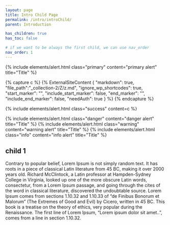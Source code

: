 ```yaml
---
layout: page
title: Intro Child Page
permalink: /intro/introChild/
parent: Introduction

has_children: true
has_toc: false

# if we want to be always the first child, we can use nav_order
nav_order: 1
---
```


{% include elements/alert.html class="primary" content="primary alert" title="Title" %}

{% capture c %}
  {% ExternalSiteContent  {
    "markdown": true,
    "file_path":"_collection-2/Z/z.md", 
    "ignore_wp_shortcodes": true, 
    "start_marker": "<!-- START MARKER 1 -->", 
    "include_start_marker": false,
    "end_marker": "<!-- END MARKER 1 -->",
    "include_end_marker": false,
    "needAuth": true 
  } %}
{% endcapture %}

{% include elements/alert.html class="success" content=c %}

{% include elements/alert.html class="danger" content="danger alert" title="Title" %}
{% include elements/alert.html class="warning" content="warning alert" title="Title" %}
{% include elements/alert.html class="info" content="info alert" title="Title" %}

## child 1
Contrary to popular belief, Lorem Ipsum is not simply random text. It has roots in a piece of classical Latin literature from 45 BC, making it over 2000 years old. Richard McClintock, a Latin professor at Hampden-Sydney College in Virginia, looked up one of the more obscure Latin words, consectetur, from a Lorem Ipsum passage, and going through the cites of the word in classical literature, discovered the undoubtable source. Lorem Ipsum comes from sections 1.10.32 and 1.10.33 of “de Finibus Bonorum et Malorum” (The Extremes of Good and Evil) by Cicero, written in 45 BC. This book is a treatise on the theory of ethics, very popular during the Renaissance. The first line of Lorem Ipsum, “Lorem ipsum dolor sit amet..”, comes from a line in section 1.10.32.